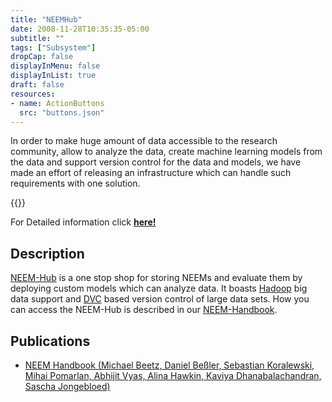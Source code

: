 ```yaml
---
title: "NEEMHub"
date: 2008-11-28T10:35:35-05:00
subtitle: ""
tags: ["Subsystem"]
dropCap: false
displayInMenu: false
displayInList: true
draft: false
resources:
- name: ActionButtons
  src: "buttons.json"
---
```


In order to make huge amount of data accessible to the research community, allow to analyze the data, create machine learning models from the data and support version control for the data and models, we have made an effort of releasing an infrastructure which can handle such requirements with one solution.

<div class="hidde-after-preview">
  {{<action_form data="ActionButtons">}}

  For Detailed information click
  <a class="btn btn-success" target="_blank" href="neemhub"><b>here!</b></a>
</div>

<!--more-->

<!-- <div class="main-well-flex-container" style="margin:20px;align-items: center;">

  <div style="flex:30%;">
      <img src="profile_picture.png" style="clip-path: circle(35%);">
  </div>

  <div style="flex:70%;">
    <h3>Replace with Name</h3>
    Tel:     +49 XXXXXXXXXX <br>
    Fax:     +49 XXXXXXXXXX <br>
    Mail:    <a href="mailto:XXXXXXX@cs.uni-bremen.de">XXXXXX@cs.uni-bremen.de</a> <br>
    <a style="color:red" href="https://ai.uni-bremen.de/team/XXXXXXXXX">
      <span style="font-size: 15px;">Profile</span>
    </a>
  </div>

</div> -->

Description
---

[NEEM-Hub](https://neemgit.informatik.uni-bremen.de/neems) is a one stop shop for storing NEEMs and evaluate them by deploying custom models which can analyze data. It boasts [Hadoop](https://hadoop.apache.org/) big data support and [DVC](https://dvc.org/doc/start) based version control of large data sets. How you can access the NEEM-Hub is described in our [NEEM-Handbook](https://ease-crc.github.io/soma/owl/current/NEEM-Handbook.pdf).

Publications
---

- [NEEM Handbook (Michael Beetz, Daniel Beßler, Sebastian Koralewski, Mihai Pomarlan, Abhijit Vyas,
Alina Hawkin, Kaviya Dhanabalachandran, Sascha Jongebloed)](https://ease-crc.github.io/soma/owl/current/NEEM-Handbook.pdf)

